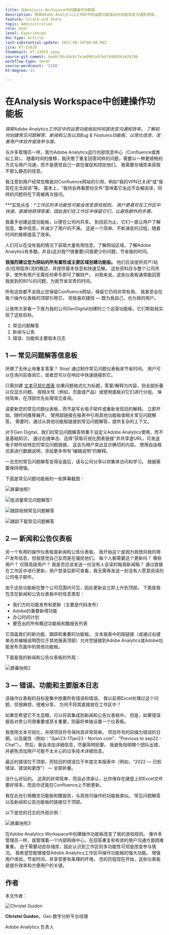 ```yaml
---
title: 在Analysis Workspace中创建操作功能板
description: 探索Adobe Analytics工作区中的运营功能板如何彻底改变沟通和效率。
feature: Curate and Share
topic: Administration
role: User
level: Experienced
doc-type: Article
last-substantial-update: 2023-08-18T00:00:00Z
jira: KT-13829
thumbnail: KT-13829.jpeg
source-git-commit: 4ee8c50c4dc8c7e1e0901e97eb768093b3e2b19b
workflow-type: tm+mt
source-wordcount: '1150'
ht-degree: 1%

---
```



# 在Analysis Workspace中创建操作功能板

_探索Adobe Analytics工作区中的运营功能板如何彻底改变沟通和效率。 了解如何创建常见问题解答、新闻和公告以及Bug &amp; Features功能板，以简化信息、改善用户体验并提高参与度。_


与许多管理员一样，我为Adobe Analytics运行内部信息中心（Confluence或类似工具）。 随着时间的推移，我厌倦了重复回答同样的问题，需要以一种更顺畅的方式与用户沟通，而不是感觉自己一直在催促和烦扰他们。 我需要存储库来获取不那么静态的信息。

我注意到用户经常忽略我对Confluence网站的引用，例如“我的VPN已关闭”或“我现在无法阅读”等。 基本上，“我待会再看那份文件”意味着它永远不会被阅读，同样的问题将在下周被再次提问。

***实现点击：**工作区的多功能性可能会改变游戏规则。 用户更喜欢在工作区中快速、直接地获得答案，因此我们在工作区中保留它们，以避免额外的步骤。*

我着手创建运营功能板，以便在公司内共享。 到目前为止，它们一直让用户了解信息、集中信息，并减少了用户的不满。 这是一个简单、不断演变的过程，随着时间的推移提高了效率。

人们可以在没有我的情况下获取大量有用信息，了解网站区域，了解Adobe Analytics有多酷，并且(这对我??很重要)问我更少的问题，节省我的时间。

**我强烈建议您为网站的所有属性或主要区域创建功能板。** 他们应该提供资产/站点/应用程序/流的概述，并提供基本信息和快速见解。 这些资料应与整个公司共享，使所有用户无需任何牵手即可了解财产。 对我来说，这些仪表板通常能回答我收到的80%的问题，为我节省宝贵的时间。

所有这些都不会阻止您保留Confluence网站，保留它仍将非常有用。 我甚至会在每个操作仪表板的顶部引用它。 但我喜欢捷径 — 既为我自己，也为我的用户。

让我带大家看一下我为我的公司GenDigital创建的三个运营功能板，它们帮助我实现了这些目标。

1. 常见问题解答
1. 新闻与公告
1. 错误、功能和主要版本日志


## 1 — 常见问题解答信息板

厌倦了无休止地重复答案？ Stop! 通过制作常见问题仪表板来节省时间。 用户可以在询问前查阅它，或者您可以在响应中快速链接到它。

只需创建 [文本可视化图表](https://experienceleague.adobe.com/docs/analytics/analyze/analysis-workspace/visualizations/text.html) 如果问题格式化为标题，答案/解释为内容，则全部折叠以仅显示问题。 按相关性（例如，页面或产品）或使用面板对它们进行分组。 保持简单，在顶部优先处理常见查询。

请更新您的常见问题仪表板，而不是写长电子邮件或重新发现旧的解释。 立即开始，随时间推移展开。 使用超链接在报表中引用其他功能板或相关常见问题解答。 需要时，通过从其他功能板链接到常见问题解答，提供复杂的上下文。

对于Gen Digital，我们的常见问题解答侧重于自定义Adobe Analytics使用，而不是基础知识。 通过右键单击、选择“获取可视化图表链接”并共享虚URL，可发送电子邮件给特定的常见问题链接。 这会为用户突出显示确切的内容。 使用自由格式表进行数据说明，添加更多带有“编辑说明”的解释。

一旦您的常见问题解答变得全面后，请与公司分享以供集体访问和学习。 根据需要保持增强。

下面是常见问题功能板的一些屏幕截图：

![屏幕快照1](assets/screenshot-1.png)

![低流量常见问题解答1](assets/low-traffic-faq.png)

![跟踪视频常见问题解答](assets/track-video-faq.png)

![跟踪下载常见问题解答](assets/track-downloads-faq.png)

## 2 — 新闻和公告仪表板

另一个有用的操作仪表板是新闻和公告仪表板。 我开始这个是因为我想向我的用户发布信息，但我感觉自己反而是在骚扰他们。 每个人都需要这个更新吗？ 哪些用户？ 仅限高级用户？ 我是否应该发送一份没有人会读的每周新闻稿？ 通过直接在工作区中进行更新，用户登录后即可查看，我无需再发送一封没有人愿意阅读的公司电子邮件。

由于这些功能板在整个公司范围内可见，因此更新会立即上升到顶部。 下面是我包含在新闻和公告仪表板中的信息类型：

- 我们方的功能发布和更新（主要是代码发布）
- Adobe的重要新增功能
- 办公时间计划
- 要签出的所有概述功能板和酷报告列表

它涵盖我们的新功能、跟踪和重要的功能板。 文本报表中的超链接（或通过右键单击并编辑说明而位于其他报表顶部）允许您链接到Adobe Analytics或Adobe功能发布页面中的其他功能板。

下面是我的新闻和公告仪表板的外观：

![屏幕快照2](assets/screenshot-2.png)

## 3 — 错误、功能和主要版本日志

该操作仪表板的目标是集中放置所有错误和错误。 我以前用Excel处理过这个问题，但很麻烦，很难分享。 为何不将其直接放在工作区中？

如果您希望它不太显眼，可以将其集成到新闻和公告仪表板中。 但是，如果错误报告对贵公司很重要或至关重要，则最好单独设置一个仪表板。

我使用文本可视化，并用项目符号保持其非常简单。 项目符号的前缀为错误的日期，以及属性（例如：“3jan23-17jan23 - Norton.com”、“Previous to sep22 - Chat”）。 然后，我会添加详细信息，尽量简明扼要。 我避免指明哪个团队出错，并避免添加用户可能不太关心的过多技术详细信息。

最近的错误位于顶部，而较旧的错误位于年度文本报表中（例如，“2022 — 已知错误、错误和更改”） — 全部折叠。

没什么好玩的。 这真的非常简单，而且必须承认，比你保存在硬盘上的Excel文件要好得多，而且你还能在Confluence上不断更新。

我在此也引用概览功能板和酷报告，与其他可操作的功能板类似。 常见问题解答以及新闻和公告功能板的链接位于顶部。

以下是您的日志的外观示例：

![屏幕快照3](assets/screenshot-3.png)

在Adobe Analytics Workspace中创建操作功能板改变了我的游戏规则。 像许多管理员一样，我管理着一个内部网络中心，在回答重复和有效的用户沟通方面困难重重。 由于需要动态存储库，因此认识到工作区的多功能性可彻底改变参与情况。 我希望您能够接受Adobe Analytics工作区中操作功能板的强大功能。 增强用户体验，节省时间，并享受更有条理的环境。 您的历程现在开始，这些仪表板是提升效率和方便用户的关键。

## 作者

本文作者：

![Christel Guidon](assets/Christel-Headshot-150.png)

**Christel Guidon**，Gen 数字分析平台经理

Adobe Analytics 负责人